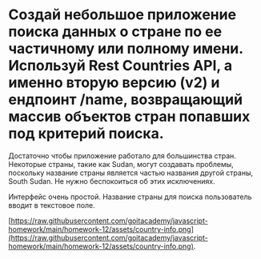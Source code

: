 # Создай небольшое приложение поиска данных о стране по ее частичному или полному имени. Используй Rest Countries API, а именно вторую версию (v2) и ендпоинт /name, возвращающий массив объектов стран попавших под критерий поиска.

Достаточно чтобы приложение работало для большинства стран. Некоторые страны, такие как Sudan, могут создавать проблемы, поскольку название страны является частью названия другой страны, South Sudan. Не нужно беспокоиться об этих исключениях.

Интерфейс очень простой. Название страны для поиска пользователь вводит в текстовое поле.


[https://raw.githubusercontent.com/goitacademy/javascript-homework/main/homework-12/assets/country-info.png](https://raw.githubusercontent.com/goitacademy/javascript-homework/main/homework-12/assets/country-info.png).


